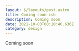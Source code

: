 ```yaml
---
layout: $/layouts/post.astro
title: Coming soon-ish
description: Coming soon
date: 2021-10-03T08:10:40.636Z
category: design
---
```


Coming soon

